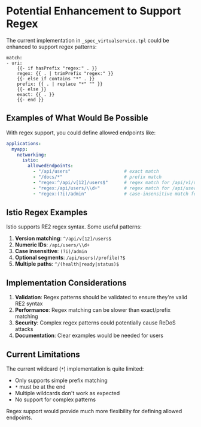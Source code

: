 # Potential Enhancement to Support Regex

The current implementation in `_spec_virtualservice.tpl` could be enhanced to support regex patterns:

```helm
match:
- uri:
    {{- if hasPrefix "regex:" . }}
    regex: {{ . | trimPrefix "regex:" }}
    {{- else if contains "*" . }}
    prefix: {{ . | replace "*" "" }}
    {{- else }}
    exact: {{ . }}
    {{- end }}
```

## Examples of What Would Be Possible

With regex support, you could define allowed endpoints like:

```yaml
applications:
  myapp:
    networking:
      istio:
        allowedEndpoints:
          - "/api/users"                    # exact match
          - "/docs/*"                       # prefix match  
          - "regex:^/api/v[12]/users$"      # regex match for /api/v1/users or /api/v2/users
          - "regex:/api/users/\\d+"         # regex match for /api/users/{numeric-id}
          - "regex:(?i)/admin"              # case-insensitive match for /admin
```

## Istio Regex Examples

Istio supports RE2 regex syntax. Some useful patterns:

1. **Version matching**: `^/api/v[12]/users$` 
2. **Numeric IDs**: `/api/users/\\d+`
3. **Case insensitive**: `(?i)/admin`
4. **Optional segments**: `/api/users(/profile)?$`
5. **Multiple paths**: `^/(health|ready|status)$`

## Implementation Considerations

1. **Validation**: Regex patterns should be validated to ensure they're valid RE2 syntax
2. **Performance**: Regex matching can be slower than exact/prefix matching
3. **Security**: Complex regex patterns could potentially cause ReDoS attacks
4. **Documentation**: Clear examples would be needed for users

## Current Limitations

The current wildcard (`*`) implementation is quite limited:
- Only supports simple prefix matching
- `*` must be at the end
- Multiple wildcards don't work as expected
- No support for complex patterns

Regex support would provide much more flexibility for defining allowed endpoints.
